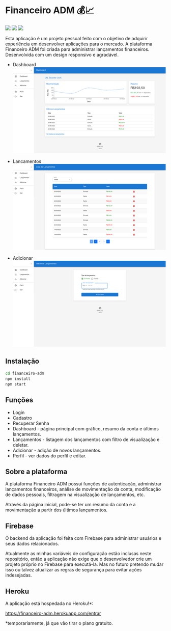 # Financeiro ADM 💰📈

![](https://img.shields.io/badge/npm-v8.15.0-blue) ![](https://img.shields.io/badge/templates-MUI-blue) ![](https://img.shields.io/badge/React-9cf) 

Esta aplicação é um projeto pessoal feito com o objetivo de adquirir experiência em desenvolver aplicações para o mercado.
A plataforma Financeiro ADM foi criada para administrar lançamentos financeiros. Desenvolvida com um design responsivo e agradável.

- Dashboard
![](img/Dashboard.png)

- Lancamentos
![](img/Lancamentos.png)

- Adicionar
![](img/Adicionar.png)

## Instalação
```sh
cd financeiro-adm
npm install
npm start
```

## Funções
- Login
- Cadastro
- Recuperar Senha
- Dashboard - página principal com gráfico, resumo da conta e últimos lançamentos.
- Lançamentos - listagem dos lançamentos com filtro de visualização e deletar.
- Adicionar - adição de novos lançamentos.
- Perfil - ver dados do perfil e editar.

## Sobre a plataforma
A plataforma Financeiro ADM possui funções de autenticação, administrar lançamentos financeiros, análise de movimentação da conta, modificação de dados pessoais, filtragem na visualização de lançamentos, etc.

Através da página inicial, pode-se ter um resumo da conta e a movimentação a partir dos últimos lançamentos.

## Firebase
O backend da aplicação foi feita com Firebase para administrar usuários e seus dados relacionados.

Atualmente as minhas variáveis de configuração estão inclusas neste repositório, então a aplicação não exige que o desenvolvedor crie um projeto próprio no Firebase para executá-la. Mas no futuro pretendo mudar isso ou talvez atualizar as regras de segurança para evitar ações indesejadas.

## Heroku
A aplicação está hospedada no Heroku!*:

https://financeiro-adm.herokuapp.com/entrar

*temporariamente, já que vão tirar o plano gratuito.
